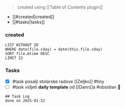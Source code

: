 > created using [[Table of Contents plugin]]
- [[#created|created]]
- [[#tasks|tasks]]

### created
```dataview
LIST WITHOUT ID
WHERE date(file.cday) = date(this.file.cday)
SORT file.mtime DESC
LIMIT 22
```
### Tasks 
- [x] #task posalji stolarske radove [[Zeljko]] #tiny
- [ ] #task vidjeti **daily template** od [[Dann]]a #obsidian 🔼

```tasks
## Task Log
done on 2025-01-22
```

